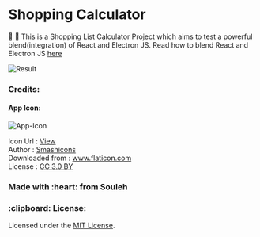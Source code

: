 # Shopping Calculator
:rocket: :telescope: This is a Shopping List Calculator Project which aims to test a powerful blend(integration) of React and Electron JS. Read how to blend React and Electron JS <a href="https://github.com/soulehshaikh99/create-react-electron-app">here</a>

![Result](https://user-images.githubusercontent.com/39525716/57484353-73004780-72c6-11e9-9c65-3350ba8cb84c.PNG)

<h3>Credits: </h3>

<h4>App Icon: </h4>

![App-Icon](https://user-images.githubusercontent.com/39525716/57547295-d1d3c880-737b-11e9-86e7-d6a12391f197.png)

Icon Url : <a href="https://www.flaticon.com/free-icon/price-tag_138239">View</a><br/>
Author : <a href="https://www.flaticon.com/authors/smashicons" title="Smashicons">Smashicons</a><br/>
Downloaded from : <a href="https://www.flaticon.com/" title="Flaticon">www.flaticon.com</a><br/>
License : <a href="http://creativecommons.org/licenses/by/3.0/" title="Creative Commons BY 3.0" target="_blank">CC 3.0 BY</a>

<h3>Made with :heart: from Souleh</h3>

<h3>:clipboard: License: </h3>
Licensed under the <a href="https://github.com/soulehshaikh99/create-react-electron-app/blob/master/LICENSE">MIT License</a>.
